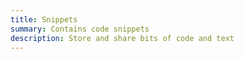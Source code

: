 ```yaml
---
title: Snippets
summary: Contains code snippets 
description: Store and share bits of code and text
---
```

